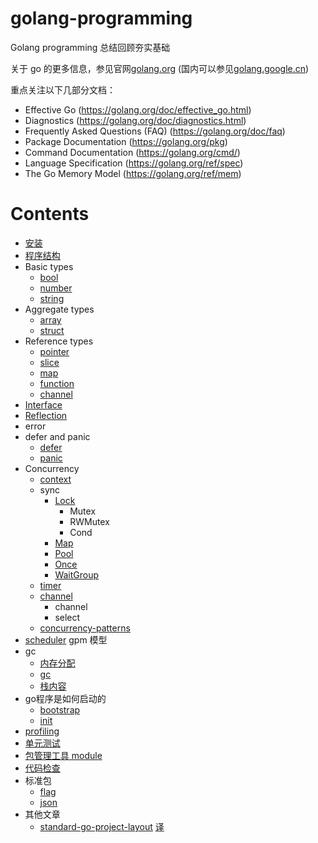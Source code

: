 # golang-programming
Golang programming 总结回顾夯实基础

关于 go 的更多信息，参见官网[golang.org](https://golang.org) (国内可以参见[golang.google.cn](https://golang.google.cn))

重点关注以下几部分文档：
- Effective Go (https://golang.org/doc/effective_go.html)
- Diagnostics (https://golang.org/doc/diagnostics.html)
- Frequently Asked Questions (FAQ) (https://golang.org/doc/faq)
- Package Documentation (https://golang.org/pkg)
- Command Documentation (https://golang.org/cmd/)
- Language Specification (https://golang.org/ref/spec)
- The Go Memory Model (https://golang.org/ref/mem)

# Contents

- [安装](install.md)
- [程序结构](程序结构.md)     
- Basic types
    - [bool](basic-types/bool.md)
    - [number](basic-types/number.md)
    - [string](basic-types/string.md)
- Aggregate types
    - [array](aggregate-types/array.md)
    - [struct](aggregate-types/struct.md)
- Reference types
    - [pointer](reference-types/pointer.md)
    - [slice](reference-types/slice.md)
    - [map](reference-types/map.md)
    - [function](reference-types/function.md)
    - [channel](reference-types/channel.md)
- [Interface](interface/interface.md)
- [Reflection](reflect/reflect.md)
- error
- defer and panic
    - [defer](errors/defer.md)
    - [panic](errors/panic.md)
- Concurrency
    - [context](concurrency/context.md)
    - sync
        - [Lock](sync/lock.md)
            - Mutex
            - RWMutex
            - Cond
        - [Map](sync/map.md)
        - [Pool](sync/pool.md)
        - [Once](sync/once.md)
        - [WaitGroup](sync/waitgroup.md)
    - [timer](time/timer.md)
    - [channel](channle/channel.md)
        - channel
        - select
    - [concurrency-patterns](concurrency/patterns.md)
- [scheduler](scheduler/scheduler.md)
    gpm 模型
- gc
    - [内存分配](gc/memery-allocator.md)
    - [gc](gc/memery-allocator.md)
    - [栈内容](gc/stack-allocator.md)
- go程序是如何启动的
    - [bootstrap](init/bootstrap.md)
    - [init](init/init.md)
- [profiling](profiling/profiling.md)
- [单元测试](command/test.md)
- [包管理工具 module](command/module.md)
- [代码检查](command/lint.md)
- 标准包
    - [flag](packages/flag.md)
    - [json](packages/json.md)
- 其他文章
    - [standard-go-project-layout](https://github.com/golang-standards/project-layout) [译](posts/standard-go-project-layout.md)